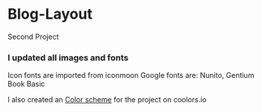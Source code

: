 # Blog-Layout

Second Project

### I updated all images and fonts

Icon fonts are imported from iconmoon
Google fonts are: Nunito, Gentium Book Basic

I also created an [Color scheme](https://coolors.co/628157-202020-212121-111111-e5e7e6) for the project on coolors.io
